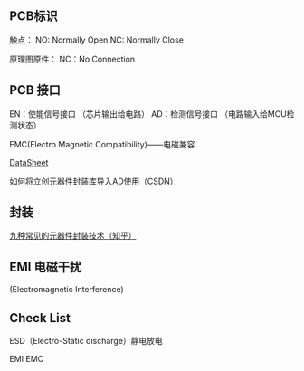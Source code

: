 ## PCB标识
触点：
NO: Normally Open
NC: Normally Close

原理图原件：
NC：No Connection



## PCB 接口
EN：使能信号接口 （芯片输出给电路）
AD：检测信号接口 （电路输入给MCU检测状态）

EMC(Electro Magnetic Compatibility)——电磁兼容



[DataSheet](https://www.alldatasheet.com)

[如何将立创元器件封装库导入AD使用（CSDN）](https://blog.csdn.net/m0_50364091/article/details/120053730)


## 封装

[九种常见的元器件封装技术（知乎）](https://zhuanlan.zhihu.com/p/103470579)



## EMI 电磁干扰
(Electromagnetic Interference)
 



## Check List
ESD（Electro-Static discharge）静电放电



EMI EMC